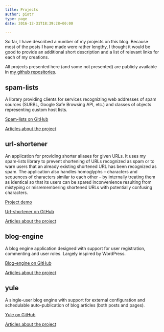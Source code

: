 ```yaml
---
title: Projects
author: piotr
type: page
date: 2016-12-31T18:39:28+00:00

---
```

So far, I have described a number of my projects on this blog. Because most of the posts I have made were rather lengthy, I thought it would be good to provide an additional short description and a list of relevant links for each of my creations.

All projects presented here (and some not presented) are publicly available in [my github repositories][1].

## spam-lists

A library providing clients for services recognizing web addresses of spam sources (SURBL, Google Safe Browsing API, etc.) and classes of objects representing custom host lists.

[Spam-lists on GitHub][2]
  
[Articles about the project][3]

## url-shortener

An application for providing shorter aliases for given URLs. It uses my spam-lists library to prevent shortening of URLs recognized as spam or to warn users that an already existing shortened URL has been recognized as spam. The application also handles homoglyphs &#8211; characters and sequences of characters similar to each other &#8211; by internally treating them as identical so that its users can be spared inconvenience resulting from mistyping or misremembering shortened URLs with potentially confusing characters.

[Project demo][4]
  
[Url-shortener on GitHub][5]
  
[Articles about the project][6]

## blog-engine

A blog engine application designed with support for user registration, commenting and user roles. Largely inspired by WordPress.

[Blog-engine on GitHub][7]
  
[Articles about the project][8]

## yule

A single-user blog engine with support for external configuration and schedulable auto-publication of blog articles (both posts and pages).

[Yule on GitHub][9]
  
[Articles about the project][10]

 [1]: https://github.com/piotr-rusin?tab=repositories
 [2]: https://github.com/piotr-rusin/spam-lists
 [3]: https://reusingthewheel.wordpress.com/category/project-descriptions/spam-lists/
 [4]: https://url-shortener.reusingthewheel.tk/
 [5]: https://github.com/piotr-rusin/url-shortener
 [6]: https://reusingthewheel.wordpress.com/category/project-descriptions/url-shortener/
 [7]: https://github.com/piotr-rusin/blog-engine
 [8]: https://reusingthewheel.wordpress.com/category/project-descriptions/blog-engine/
 [9]: https://github.com/piotr-rusin/yule
 [10]: https://reusingthewheel.wordpress.com/category/projects/yule/